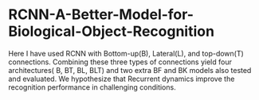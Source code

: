 # RCNN-A-Better-Model-for-Biological-Object-Recognition
Here I have used RCNN with Bottom-up(B), Lateral(L), and top-down(T) connections. Combining these three types of connections yield four architectures( B, BT, BL, BLT) and two extra BF and BK models also tested and evaluated. We hypothesize that Recurrent dynamics improve the recognition performance in challenging conditions.
